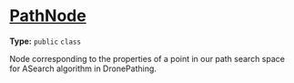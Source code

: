# [PathNode](../src/main/java/uk/ac/ed/inf/aqmaps/PathNode.java#L6)

**Type:** `public` `class`

Node corresponding to the properties of a point in our path search space for ASearch algorithm in DronePathing. 












